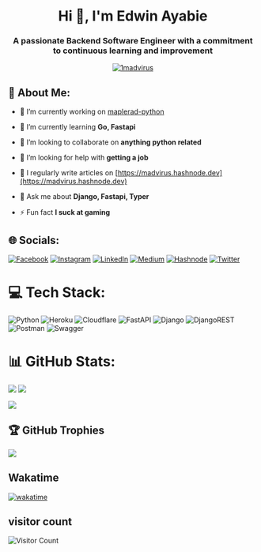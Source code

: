 <h1 align="center">Hi 👋, I'm Edwin Ayabie</h1>
<h3 align="center">A passionate Backend Software Engineer with a commitment to continuous learning and improvement</h3>
<p align="center"> <a href="https://twitter.com/1madvirus" target="blank"><img src="https://img.shields.io/twitter/follow/1madvirus?logo=twitter&style=for-the-badge" alt="1madvirus" /></a> </p>

## 💫 About Me:

- 🔭 I’m currently working on [maplerad-python](https://github.com/madvirus-ops/maplerad-python)

- 🌱 I’m currently learning **Go, Fastapi**

- 👯 I’m looking to collaborate on **anything python related**

- 🤝 I’m looking for help with **getting a job**

- 📝 I regularly write articles on [https://madvirus.hashnode.dev](https://madvirus.hashnode.dev)

- 💬 Ask me about **Django, Fastapi, Typer**

- ⚡ Fun fact **I suck at gaming**

## 🌐 Socials:
[![Facebook](https://img.shields.io/badge/Facebook-%231877F2.svg?logo=Facebook&logoColor=white)](https://facebook.com/madvirus) [![Instagram](https://img.shields.io/badge/Instagram-%23E4405F.svg?logo=Instagram&logoColor=white)](https://instagram.com/1madvirus) [![LinkedIn](https://img.shields.io/badge/LinkedIn-%230077B5.svg?logo=linkedin&logoColor=white)](https://linkedin.com/in/madvirus) [![Medium](https://img.shields.io/badge/Medium-12100E?logo=medium&logoColor=white)](https://medium.com/@madvirus ) [![Hashnode](https://img.shields.io/badge/Hashnode-2962FF?style=for-the-badge&logo=hashnode&logoColor=white)](https://madvirus.hashnode.dev) [![Twitter](https://img.shields.io/badge/Twitter-%231DA1F2.svg?logo=Twitter&logoColor=white)](https://twitter.com/1madvirus)

# 💻 Tech Stack:
![Python](https://img.shields.io/badge/python-3670A0?style=for-the-badge&logo=python&logoColor=ffdd54) ![Heroku](https://img.shields.io/badge/heroku-%23430098.svg?style=for-the-badge&logo=heroku&logoColor=white) ![Cloudflare](https://img.shields.io/badge/Cloudflare-F38020?style=for-the-badge&logo=Cloudflare&logoColor=white) ![FastAPI](https://img.shields.io/badge/FastAPI-009688?style=for-the-badge&logo=FastAPI&logoColor=white) ![Django](https://img.shields.io/badge/django-%23092E20.svg?style=for-the-badge&logo=django&logoColor=white) ![DjangoREST](https://img.shields.io/badge/DJANGO-REST-ff1709?style=for-the-badge&logo=django&logoColor=white&color=ff1709&labelColor=gray) ![Postman](https://img.shields.io/badge/Postman-FF6C37?style=for-the-badge&logo=postman&logoColor=white) ![Swagger](https://img.shields.io/badge/-Swagger-%23Clojure?style=for-the-badge&logo=swagger&logoColor=white)
# 📊 GitHub Stats:
![](https://github-readme-stats.vercel.app/api?username=madvirus-ops&show_icons=true&locale=en&theme=dark&hide_border=false&include_all_commits=true&count_private=true)
![](https://github-readme-streak-stats.herokuapp.com/?user=madvirus-ops&theme=dark&hide_border=false)

![](https://github-readme-stats.vercel.app/api/top-langs/?username=madvirus-ops&theme=dark&hide_border=false&include_all_commits=true&count_private=true&layout=compact)


## 🏆 GitHub Trophies
![](https://github-profile-trophy.vercel.app/?username=madvirus-ops&theme=apprentice&no-frame=false&no-bg=false&margin-w=4)

## Wakatime
[![wakatime](https://wakatime.com/badge/user/30afd768-59dc-4441-9443-f270c48f74f8.svg)](https://wakatime.com/@30afd768-59dc-4441-9443-f270c48f74f8)


## visitor count 
![Visitor Count](https://profile-counter.glitch.me/madvirus-ops/count.svg)



